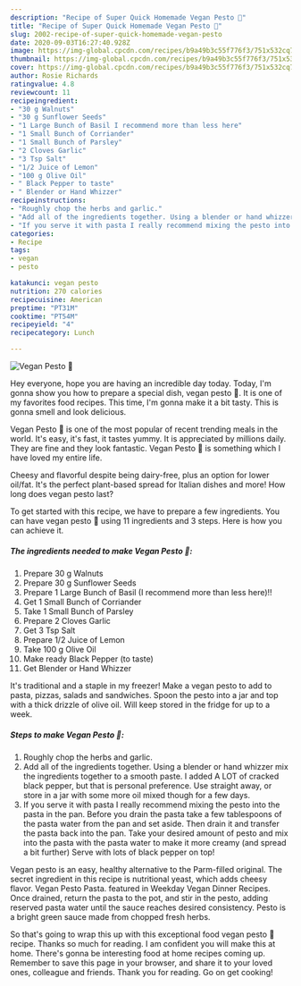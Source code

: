 ```yaml
---
description: "Recipe of Super Quick Homemade Vegan Pesto 💚"
title: "Recipe of Super Quick Homemade Vegan Pesto 💚"
slug: 2002-recipe-of-super-quick-homemade-vegan-pesto
date: 2020-09-03T16:27:40.928Z
image: https://img-global.cpcdn.com/recipes/b9a49b3c55f776f3/751x532cq70/vegan-pesto-💚-recipe-main-photo.jpg
thumbnail: https://img-global.cpcdn.com/recipes/b9a49b3c55f776f3/751x532cq70/vegan-pesto-💚-recipe-main-photo.jpg
cover: https://img-global.cpcdn.com/recipes/b9a49b3c55f776f3/751x532cq70/vegan-pesto-💚-recipe-main-photo.jpg
author: Rosie Richards
ratingvalue: 4.8
reviewcount: 11
recipeingredient:
- "30 g Walnuts"
- "30 g Sunflower Seeds"
- "1 Large Bunch of Basil I recommend more than less here"
- "1 Small Bunch of Corriander"
- "1 Small Bunch of Parsley"
- "2 Cloves Garlic"
- "3 Tsp Salt"
- "1/2 Juice of Lemon"
- "100 g Olive Oil"
- " Black Pepper to taste"
- " Blender or Hand Whizzer"
recipeinstructions:
- "Roughly chop the herbs and garlic."
- "Add all of the ingredients together. Using a blender or hand whizzer mix the ingredients together to a smooth paste. I added A LOT of cracked black pepper, but that is personal preference. Use straight away, or store in a jar with some more oil mixed though for a few days."
- "If you serve it with pasta I really recommend mixing the pesto into the pasta in the pan. Before you drain the pasta take a few tablespoons of the pasta water from the pan and set aside. Then drain it and transfer the pasta back into the pan. Take your desired amount of pesto and mix into the pasta with the pasta water to make it more creamy (and spread a bit further) Serve with lots of black pepper on top!"
categories:
- Recipe
tags:
- vegan
- pesto

katakunci: vegan pesto 
nutrition: 270 calories
recipecuisine: American
preptime: "PT31M"
cooktime: "PT54M"
recipeyield: "4"
recipecategory: Lunch

---
```



![Vegan Pesto 💚](https://img-global.cpcdn.com/recipes/b9a49b3c55f776f3/751x532cq70/vegan-pesto-💚-recipe-main-photo.jpg)

Hey everyone, hope you are having an incredible day today. Today, I'm gonna show you how to prepare a special dish, vegan pesto 💚. It is one of my favorites food recipes. This time, I'm gonna make it a bit tasty. This is gonna smell and look delicious.

Vegan Pesto 💚 is one of the most popular of recent trending meals in the world. It's easy, it's fast, it tastes yummy. It is appreciated by millions daily. They are fine and they look fantastic. Vegan Pesto 💚 is something which I have loved my entire life.

Cheesy and flavorful despite being dairy-free, plus an option for lower oil/fat. It&#39;s the perfect plant-based spread for Italian dishes and more! How long does vegan pesto last?


To get started with this recipe, we have to prepare a few ingredients. You can have vegan pesto 💚 using 11 ingredients and 3 steps. Here is how you can achieve it.

<!--inarticleads1-->

##### The ingredients needed to make Vegan Pesto 💚:

1. Prepare 30 g Walnuts
1. Prepare 30 g Sunflower Seeds
1. Prepare 1 Large Bunch of Basil (I recommend more than less here)!!
1. Get 1 Small Bunch of Corriander
1. Take 1 Small Bunch of Parsley
1. Prepare 2 Cloves Garlic
1. Get 3 Tsp Salt
1. Prepare 1/2 Juice of Lemon
1. Take 100 g Olive Oil
1. Make ready  Black Pepper (to taste)
1. Get  Blender or Hand Whizzer


It&#39;s traditional and a staple in my freezer! Make a vegan pesto to add to pasta, pizzas, salads and sandwiches. Spoon the pesto into a jar and top with a thick drizzle of olive oil. Will keep stored in the fridge for up to a week. 

<!--inarticleads2-->

##### Steps to make Vegan Pesto 💚:

1. Roughly chop the herbs and garlic.
1. Add all of the ingredients together. Using a blender or hand whizzer mix the ingredients together to a smooth paste. I added A LOT of cracked black pepper, but that is personal preference. Use straight away, or store in a jar with some more oil mixed though for a few days.
1. If you serve it with pasta I really recommend mixing the pesto into the pasta in the pan. Before you drain the pasta take a few tablespoons of the pasta water from the pan and set aside. Then drain it and transfer the pasta back into the pan. Take your desired amount of pesto and mix into the pasta with the pasta water to make it more creamy (and spread a bit further) Serve with lots of black pepper on top!


Vegan pesto is an easy, healthy alternative to the Parm-filled original. The secret ingredient in this recipe is nutritional yeast, which adds cheesy flavor. Vegan Pesto Pasta. featured in Weekday Vegan Dinner Recipes. Once drained, return the pasta to the pot, and stir in the pesto, adding reserved pasta water until the sauce reaches desired consistency. Pesto is a bright green sauce made from chopped fresh herbs. 

So that's going to wrap this up with this exceptional food vegan pesto 💚 recipe. Thanks so much for reading. I am confident you will make this at home. There's gonna be interesting food at home recipes coming up. Remember to save this page in your browser, and share it to your loved ones, colleague and friends. Thank you for reading. Go on get cooking!
